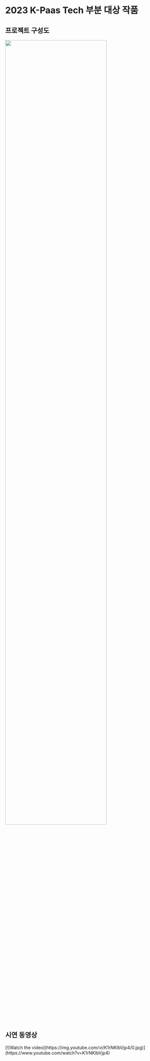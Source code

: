 <h1>2023 K-Paas Tech 부분 대상 작품</h1>


<h2>프로젝트 구성도</h2>
<img width="80%" src="https://github.com/wonjibkim/Exception/assets/101384372/30e3ca1c-e4cf-4584-a7e0-2dd065bec984"/>
<br>
<h2>시연 동영상</h2>
[![Watch the video](https://img.youtube.com/vi/K1rNKIbVjp4/0.jpg)](https://www.youtube.com/watch?v=K1rNKIbVjp4)


